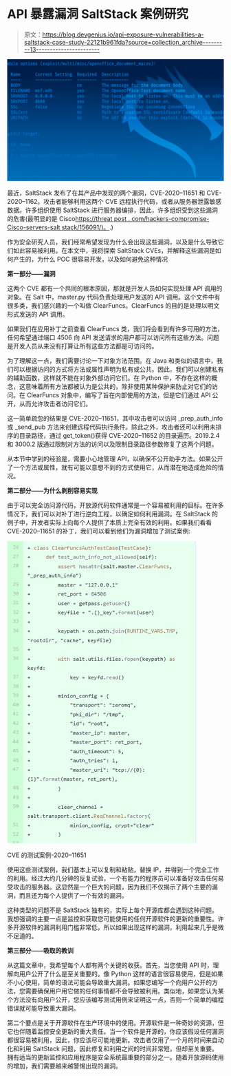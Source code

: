 # API 暴露漏洞 SaltStack 案例研究

> 原文：<https://blog.devgenius.io/api-exposure-vulnerabilities-a-saltstack-case-study-22121b961fda?source=collection_archive---------13----------------------->

![](img/e82368a8628a7a2dcfab400a4b817270.png)

最近，SaltStack 发布了在其产品中发现的两个漏洞，CVE-2020–11651 和 CVE-2020–1162。攻击者能够利用这两个 CVE 远程执行代码，或者从服务器泄露敏感数据。许多组织使用 SaltStack 进行服务器编排，因此，许多组织受到这些漏洞的危害(最明显的是 Cisco[https://threat post . com/hackers-compromise-Cisco-servers-salt stack/156091/)。](https://threatpost.com/hackers-compromise-cisco-servers-saltstack/156091/).)

作为安全研究人员，我们经常希望发现为什么会出现这些漏洞，以及是什么导致它们如此容易被利用。在本文中，我将探索 SaltStack CVEs，并解释这些漏洞是如何产生的，为什么 POC 很容易开发，以及如何避免这种情况

**第一部分——漏洞**

这两个 CVE 都有一个共同的根本原因，那就是开发人员如何实现处理 API 调用的对象。在 Salt 中，master.py 代码负责处理用户发送的 API 调用。这个文件中有很多类，我们感兴趣的一个叫做 ClearFuncs。ClearFuncs 的目的是处理以明文形式发送的 API 调用。

如果我们在应用补丁之前查看 ClearFuncs 类，我们将会看到有许多可用的方法，任何希望通过端口 4506 向 API 发送请求的用户都可以访问所有这些方法。问题是开发人员从来没有打算让所有这些方法都是可访问的。

为了理解这一点，我们需要讨论一下对象方法范围。在 Java 和类似的语言中，我们可以根据访问的方式将方法或属性声明为私有或公共。因此，我们可以创建私有的辅助函数，这样就不能在对象外部访问它们。在 Python 中，不存在这样的概念，这意味着所有方法都被认为是公共的，除非使用某种保护来防止对它们的访问。在 ClearFuncs 对象中，编写了旨在内部使用的方法，但是它们通过 API 公开，从而允许攻击者访问它们。

这一简单疏忽的结果是 CVE-2020–11651，其中攻击者可以访问 _prep_auth_info 或 _send_pub 方法来创建远程代码执行条件。除此之外，攻击者还可以利用未排序的目录路径，通过 get_token()获得 CVE-2020–11652 的目录遍历。2019.2.4 和 3000.2 版通过限制对方法的访问以及限制目录路径参数修复了这两个问题。

从本节中学到的经验是，需要小心地管理 API，以确保不公开助手方法。如果公开了一个方法或属性，就有可能以意想不到的方式使用它，从而潜在地造成危险的情况。

**第二部分——为什么剥削容易实现**

由于可以完全访问源代码，开放源代码软件通常是一个容易被利用的目标。在许多情况下，我们可以对补丁进行逆向工程，以确定如何利用漏洞。在 SaltStack 的例子中，开发者实际上向每个人提供了本质上完全有效的利用。如果我们看看 CVE-2020–11651 的补丁，我们可以看到他们为漏洞增加了测试案例:

![](img/50a4c871c43ef6025c294e97e472285f.png)

CVE 的测试案例-2020–11651

使用这些测试案例，我们基本上可以复制和粘贴，替换 IP，并得到一个完全工作的利用。经过大约几分钟的反复试验，一个有能力的程序员可以准备好攻击任何易受攻击的服务器。这显然是一个巨大的问题，因为我们不仅揭示了两个主要的漏洞，而且还为每个人提供了一个有效的漏洞。

这种类型的问题不是 SaltStack 独有的，实际上每个开源库都会遇到这种问题。我想强调的主要一点是监控和获取您可能使用的任何开源软件的更新的重要性。许多开源软件的漏洞利用门槛非常低，所以如果出现这样的漏洞，利用起来几乎是微不足道的。

**第三部分——吸取的教训**

从这篇文章中，我希望每个人都有两个关键的收获。首先，当您使用 API 时，理解向用户公开了什么是至关重要的。像 Python 这样的语言很容易使用，但是如果不小心使用，简单的语法可能会导致重大漏洞。如果您编写一个向用户公开的方法，您需要确保用户用它做的任何事情都不会导致被利用。类似地，如果您认为某个方法没有向用户公开，您应该编写测试用例来证明这一点，否则一个简单的编程错误就可能导致重大漏洞。

第二个要点是关于开源软件在生产环境中的使用。开源软件是一种奇妙的资源，但它也伴随着监控安全更新的重大责任。当一个软件是开源的，你应该假设任何漏洞都很容易被利用，因此，你应该尽可能地更新。攻击者仅用了一个月的时间来自动化和利用 SaltStack 问题，因此修复和利用之间的时间非常短，但却至关重要。拥有适当的更新监控和应用程序是安全系统最重要的部分之一。随着开放源码使用的增加，我们需要越来越警惕出现的漏洞。